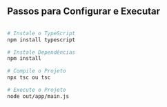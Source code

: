 

## Passos para Configurar e Executar

```bash

# Instale o TypeScript
npm install typescript 

# Instale Dependências
npm install

# Compile o Projeto
npx tsc ou tsc

# Execute o Projeto
node out/app/main.js
